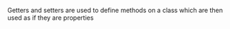 Getters and setters are used to define methods on a class which are then used as if they are properties